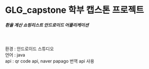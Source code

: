 # GLG_capstone 학부 캡스톤 프로젝트
<h5> 환율 계산 쇼핑리스트 안드로이드 어플리케이션</h5>
<br>
<br>
<span> 환경 : 안드로이드 스튜디오</span><br>
<span> 언어 : java</span><br>
<span> api : qr code api, naver papago 번역 api 사용 </span>
<br>

